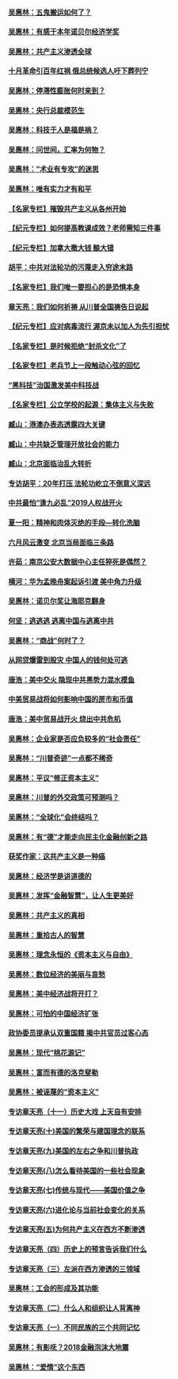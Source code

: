 #### [吴惠林：五鬼搬运如何了？](../pages/nsc423/n9925338.md?t=03140507)
#### [吴惠林：有感于本年诺贝尔经济学奖](../pages/nsc423/n9871883.md?t=03140507)
#### [吴惠林：共产主义渗透全球](../pages/nsc423/n9812748.md?t=03140507)
#### [十月革命引百年红祸 俄总统候选人吁下葬列宁](../pages/nsc423/n9810182.md?t=03140507)
#### [吴惠林：停滞性膨胀何时来到？](../pages/nsc423/n9764136.md?t=03140507)
#### [吴惠林：央行总裁模范生](../pages/nsc423/n9728134.md?t=03140507)
#### [吴惠林：科技于人是福是祸？](../pages/nsc423/n9672982.md?t=03140507)
#### [吴惠林：问世间，汇率为何物？](../pages/nsc423/n9621788.md?t=03140507)
#### [吴惠林：“术业有专攻”的迷思](../pages/nsc423/n9580363.md?t=03140507)
#### [吴惠林：唯有实力才有和平](../pages/nsc423/n9529599.md?t=03140507)
#### [【名家专栏】摧毁共产主义从各州开始](../pages/nsc423/n13076376.md?t=03140507)
#### [【纪元专栏】如何提高教课成效？老师需知三件事](../pages/nsc423/n12417848.md?t=03140507)
#### [【纪元专栏】加拿大撒大钱 酿大错](../pages/nsc423/n12406564.md?t=03140507)
#### [胡平：中共对法轮功的污蔑走入穷途末路](../pages/nsc423/n12266737.md?t=03140507)
#### [【名家专栏】我们唯一要担心的是恐惧本身](../pages/nsc423/n12073492.md?t=03140507)
#### [章天亮：我们如何祈祷 从川普全国祷告日说起](../pages/nsc423/n11944627.md?t=03140507)
#### [【纪元专栏】应对病毒流行 渥京未以加人为先引担忧](../pages/nsc423/n11875714.md?t=03140507)
#### [【名家专栏】是时候拒绝“封杀文化”了](../pages/nsc423/n11814093.md?t=03140507)
#### [【名家专栏】老兵节上一段触动心弦的回忆](../pages/nsc423/n11646016.md?t=03140507)
#### [“黑科技”治国激发美中科技战](../pages/nsc423/n11638056.md?t=03140507)
#### [【名家专栏】公立学校的起源：集体主义与失败](../pages/nsc423/n11601833.md?t=03140507)
#### [臧山：港澳办表态透露四大关键](../pages/nsc423/n11421628.md?t=03140507)
#### [臧山：中共缺乏管理开放社会的能力](../pages/nsc423/n11407457.md?t=03140507)
#### [臧山：北京面临治乱大转折](../pages/nsc423/n11406895.md?t=03140507)
#### [专访胡平：20年打压 法轮功屹立不倒意义深远](../pages/nsc423/n11398800.md?t=03140507)
#### [中共最怕“逢九必乱”2019人权战开火](../pages/nsc423/n11385248.md?t=03140507)
#### [夏一阳：精神和肉体灭绝的手段—转化洗脑](../pages/nsc423/n11368250.md?t=03140507)
#### [六月风云激变 北京当局面临三条路](../pages/nsc423/n11313668.md?t=03140507)
#### [许茹：南京公安大数据中心主任猝死是偶然？](../pages/nsc423/n11064744.md?t=03140507)
#### [横河：华为孟晚舟案起诉引渡 美中角力升级](../pages/nsc423/n11027230.md?t=03140507)
#### [吴惠林：诺贝尔奖让海耶克翻身](../pages/nsc423/n10890049.md?t=03140507)
#### [何坚：逃逃逃 逃离中国与逃离中共](../pages/nsc423/n10592891.md?t=03140507)
#### [吴惠林：“商战”何时了？](../pages/nsc423/n10573558.md?t=03140507)
#### [从网贷爆雷到股灾 中国人的钱何处可逃](../pages/nsc423/n10572800.md?t=03140507)
#### [唐浩：美中交火 隐现中共黑势力混水摸鱼](../pages/nsc423/n10544040.md?t=03140507)
#### [中美贸易战将如何影响中国的房市和币值](../pages/nsc423/n10543697.md?t=03140507)
#### [唐浩：美中贸易战开火 烧出中共危机](../pages/nsc423/n10540126.md?t=03140507)
#### [吴惠林：企业家是否应负较多的“社会责任”](../pages/nsc423/n10535022.md?t=03140507)
#### [吴惠林：“川普奇迹”一点都不稀奇](../pages/nsc423/n10512808.md?t=03140507)
#### [吴惠林：平议“修正资本主义”](../pages/nsc423/n10495724.md?t=03140507)
#### [吴惠林：川普的外交政策可预测吗？](../pages/nsc423/n10462387.md?t=03140507)
#### [吴惠林：“全球化”会终结吗？](../pages/nsc423/n10452838.md?t=03140507)
#### [吴惠林：有“德”才能走向民主化金融创新之路](../pages/nsc423/n10432292.md?t=03140507)
#### [获奖作家：这共产主义是一种癌](../pages/nsc423/n10431541.md?t=03140507)
#### [吴惠林：经济学是讲道德的](../pages/nsc423/n10398014.md?t=03140507)
#### [吴惠林：发挥“金融智慧”，让人生更美好](../pages/nsc423/n10375019.md?t=03140507)
#### [吴惠林：共产主义的真相](../pages/nsc423/n10351394.md?t=03140507)
#### [吴惠林：重拾古人的智慧](../pages/nsc423/n10337691.md?t=03140507)
#### [吴惠林：理念永恒的《资本主义与自由》](../pages/nsc423/n10316274.md?t=03140507)
#### [吴惠林：数位经济的美丽与哀愁](../pages/nsc423/n10292946.md?t=03140507)
#### [吴惠林：美中经济战将开打？](../pages/nsc423/n10258825.md?t=03140507)
#### [吴惠林：可怕的中国经济扩张](../pages/nsc423/n10219147.md?t=03140507)
#### [政协委员提承认双重国籍 揭中共官员过客心态](../pages/nsc423/n10208809.md?t=03140507)
#### [吴惠林：现代“桃花源记”](../pages/nsc423/n10185234.md?t=03140507)
#### [吴惠林：富而有德的洛克斐勒](../pages/nsc423/n10142264.md?t=03140507)
#### [吴惠林：被诬蔑的“资本主义”](../pages/nsc423/n10124816.md?t=03140507)
#### [专访章天亮（十一）历史大戏 上天自有安排](../pages/nsc423/n10094905.md?t=03140507)
#### [专访章天亮(十)美国的繁荣与建国理念的联系](../pages/nsc423/n10094899.md?t=03140507)
#### [专访章天亮(九)美国的左右之争和川普执政](../pages/nsc423/n10094889.md?t=03140507)
#### [专访章天亮(八)怎么看待美国的一些社会现象](../pages/nsc423/n10094857.md?t=03140507)
#### [专访章天亮(七)传统与现代——美国价值之争](../pages/nsc423/n10093140.md?t=03140507)
#### [专访章天亮(六)进化论与当前社会变化的关系](../pages/nsc423/n10092036.md?t=03140507)
#### [专访章天亮(五)为何共产主义在西方不断渗透](../pages/nsc423/n10083620.md?t=03140507)
#### [专访章天亮（四）历史上的预言告诉我们什么](../pages/nsc423/n10083606.md?t=03140507)
#### [专访章天亮（三）左派在西方渗透的三领域](../pages/nsc423/n10081115.md?t=03140507)
#### [吴惠林：工会的形成及其功能](../pages/nsc423/n10080633.md?t=03140507)
#### [专访章天亮（二）什么人和组织让人背离神](../pages/nsc423/n10076637.md?t=03140507)
#### [专访章天亮（一）不同民族的三个共同记忆](../pages/nsc423/n10074188.md?t=03140507)
#### [吴惠林：有影呒？2018金融泡沫大地震](../pages/nsc423/n10040534.md?t=03140507)
#### [吴惠林：“爱情”这个东西](../pages/nsc423/n10019423.md?t=03140507)
